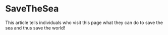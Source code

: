 # SaveTheSea
This article tells individuals who visit this page what they can do to save the sea and thus save the world!
